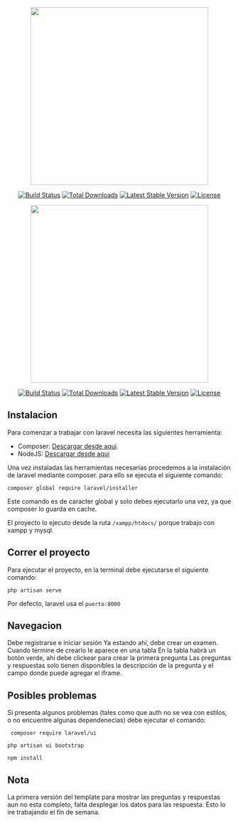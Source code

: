 <p align="center"><img src="https://res.cloudinary.com/dtfbvvkyp/image/upload/v1566331377/laravel-logolockup-cmyk-red.svg" width="400"></p>

<p align="center">
<a href="https://travis-ci.org/laravel/framework"><img src="https://travis-ci.org/laravel/framework.svg" alt="Build Status"></a>
<a href="https://packagist.org/packages/laravel/framework"><img src="https://poser.pugx.org/laravel/framework/d/total.svg" alt="Total Downloads"></a>
<a href="https://packagist.org/packages/laravel/framework"><img src="https://poser.pugx.org/laravel/framework/v/stable.svg" alt="Latest Stable Version"></a>
<a href="https://packagist.org/packages/laravel/framework"><img src="https://poser.pugx.org/laravel/framework/license.svg" alt="License"></a>
</p>

<p align="center"><img src="https://res.cloudinary.com/dtfbvvkyp/image/upload/v1566331377/laravel-logolockup-cmyk-red.svg" width="400"></p>

<p align="center">
<a href="https://travis-ci.org/laravel/framework"><img src="https://travis-ci.org/laravel/framework.svg" alt="Build Status"></a>
<a href="https://packagist.org/packages/laravel/framework"><img src="https://poser.pugx.org/laravel/framework/d/total.svg" alt="Total Downloads"></a>
<a href="https://packagist.org/packages/laravel/framework"><img src="https://poser.pugx.org/laravel/framework/v/stable.svg" alt="Latest Stable Version"></a>
<a href="https://packagist.org/packages/laravel/framework"><img src="https://poser.pugx.org/laravel/framework/license.svg" alt="License"></a>
</p>

## Instalacion
Para comenzar a trabajar con laravel necesita las siguientes herramienta:

* Composer: [Descargar desde aqui](https://getcomposer.org/download/). 
* NodeJS: [Descargar desde aqui](https://nodejs.org/es/)

Una vez instaladas las herramientas necesarias procedemos a la instalación de laravel mediante composer. para ello se ejecuta el siguiente comando:

`composer global require laravel/installer` 

Este comando es de caracter global y solo debes ejecutarlo una vez, ya que composer lo guarda en cache.

El proyecto lo ejecuto desde la ruta `/xampp/htdocs/` porque trabajo con xampp y mysql.

## Correr el proyecto

Para ejecutar el proyecto, en la terminal debe ejecutarse el siguiente comando:

`php artisan serve`

Por defecto, laravel usa el `puerto:8000`

## Navegacion

Debe registrarse e iniciar sesión
Ya estando ahí, debe crear un examen.
Cuando termine de crearlo le aparece en una tabla
En la tabla habrá un botón verde, ahi debe clickear para crear la primera pregunta
Las preguntas y respuestas solo tienen disponibles la descripción de la pregunta y el campo donde puede agregar el iframe.

## Posibles problemas

Si presenta algunos problemas (tales como que auth no se vea con estilos, o no encuentre algunas dependenecias) debe ejecutar el comando:

` composer require laravel/ui`

`php artisan ui bootstrap`

`npm install`

## Nota

La primera versión del template para mostrar las preguntas y respuestas aun no esta completo, falta desplegar los datos para las respuesta. Esto lo ire trabajando el fin de semana.
